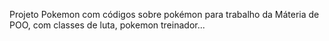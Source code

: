 Projeto Pokemon com códigos sobre pokémon para trabalho da Máteria de POO, com classes de luta, pokemon treinador...

